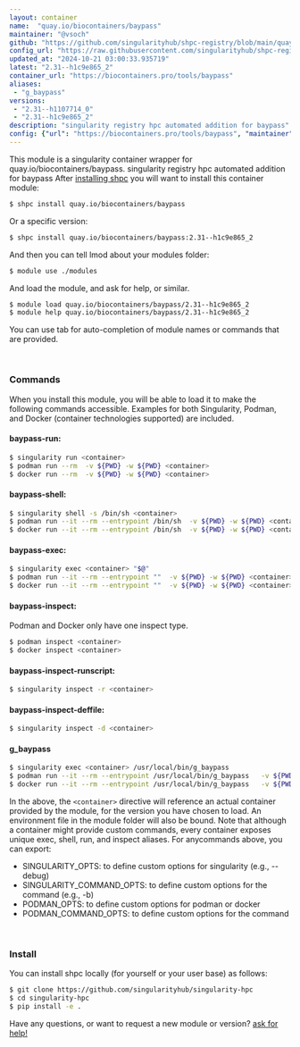 ```yaml
---
layout: container
name:  "quay.io/biocontainers/baypass"
maintainer: "@vsoch"
github: "https://github.com/singularityhub/shpc-registry/blob/main/quay.io/biocontainers/baypass/container.yaml"
config_url: "https://raw.githubusercontent.com/singularityhub/shpc-registry/main/quay.io/biocontainers/baypass/container.yaml"
updated_at: "2024-10-21 03:00:33.935719"
latest: "2.31--h1c9e865_2"
container_url: "https://biocontainers.pro/tools/baypass"
aliases:
 - "g_baypass"
versions:
 - "2.31--h1107714_0"
 - "2.31--h1c9e865_2"
description: "singularity registry hpc automated addition for baypass"
config: {"url": "https://biocontainers.pro/tools/baypass", "maintainer": "@vsoch", "description": "singularity registry hpc automated addition for baypass", "latest": {"2.31--h1c9e865_2": "sha256:2493bd8cb88902de0769adc67746ebbd6da15fc3b2cea7cbd6110d205001369d"}, "tags": {"2.31--h1107714_0": "sha256:4b189363402b3dc9a10abd287a638bf4e96759f10c4568bdf43c39a50c5f38f9", "2.31--h1c9e865_2": "sha256:2493bd8cb88902de0769adc67746ebbd6da15fc3b2cea7cbd6110d205001369d"}, "docker": "quay.io/biocontainers/baypass", "aliases": {"g_baypass": "/usr/local/bin/g_baypass"}}
---
```


This module is a singularity container wrapper for quay.io/biocontainers/baypass.
singularity registry hpc automated addition for baypass
After [installing shpc](#install) you will want to install this container module:


```bash
$ shpc install quay.io/biocontainers/baypass
```

Or a specific version:

```bash
$ shpc install quay.io/biocontainers/baypass:2.31--h1c9e865_2
```

And then you can tell lmod about your modules folder:

```bash
$ module use ./modules
```

And load the module, and ask for help, or similar.

```bash
$ module load quay.io/biocontainers/baypass/2.31--h1c9e865_2
$ module help quay.io/biocontainers/baypass/2.31--h1c9e865_2
```

You can use tab for auto-completion of module names or commands that are provided.

<br>

### Commands

When you install this module, you will be able to load it to make the following commands accessible.
Examples for both Singularity, Podman, and Docker (container technologies supported) are included.

#### baypass-run:

```bash
$ singularity run <container>
$ podman run --rm  -v ${PWD} -w ${PWD} <container>
$ docker run --rm  -v ${PWD} -w ${PWD} <container>
```

#### baypass-shell:

```bash
$ singularity shell -s /bin/sh <container>
$ podman run --it --rm --entrypoint /bin/sh  -v ${PWD} -w ${PWD} <container>
$ docker run --it --rm --entrypoint /bin/sh  -v ${PWD} -w ${PWD} <container>
```

#### baypass-exec:

```bash
$ singularity exec <container> "$@"
$ podman run --it --rm --entrypoint ""  -v ${PWD} -w ${PWD} <container> "$@"
$ docker run --it --rm --entrypoint ""  -v ${PWD} -w ${PWD} <container> "$@"
```

#### baypass-inspect:

Podman and Docker only have one inspect type.

```bash
$ podman inspect <container>
$ docker inspect <container>
```

#### baypass-inspect-runscript:

```bash
$ singularity inspect -r <container>
```

#### baypass-inspect-deffile:

```bash
$ singularity inspect -d <container>
```


#### g_baypass

```bash
$ singularity exec <container> /usr/local/bin/g_baypass
$ podman run --it --rm --entrypoint /usr/local/bin/g_baypass   -v ${PWD} -w ${PWD} <container> -c " $@"
$ docker run --it --rm --entrypoint /usr/local/bin/g_baypass   -v ${PWD} -w ${PWD} <container> -c " $@"
```



In the above, the `<container>` directive will reference an actual container provided
by the module, for the version you have chosen to load. An environment file in the
module folder will also be bound. Note that although a container
might provide custom commands, every container exposes unique exec, shell, run, and
inspect aliases. For anycommands above, you can export:

 - SINGULARITY_OPTS: to define custom options for singularity (e.g., --debug)
 - SINGULARITY_COMMAND_OPTS: to define custom options for the command (e.g., -b)
 - PODMAN_OPTS: to define custom options for podman or docker
 - PODMAN_COMMAND_OPTS: to define custom options for the command

<br>

### Install

You can install shpc locally (for yourself or your user base) as follows:

```bash
$ git clone https://github.com/singularityhub/singularity-hpc
$ cd singularity-hpc
$ pip install -e .
```

Have any questions, or want to request a new module or version? [ask for help!](https://github.com/singularityhub/singularity-hpc/issues)